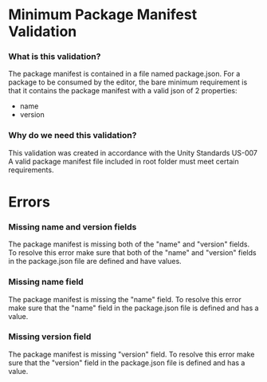 # Minimum Package Manifest Validation
### What is this validation?
The package manifest is contained in a file named package.json.
For a package to be consumed by the editor, the bare minimum requirement is that it contains the package manifest with a valid json of 2 properties: 
- name
- version

### Why do we need this validation?
This validation was created in accordance with the Unity Standards US-007
A valid package manifest file included in root folder must meet certain requirements.

# Errors
### Missing name and version fields
The package manifest is missing both of the "name" and "version" fields. To resolve this error make sure that both of the "name" and "version" fields in the package.json file are defined and have values.

### Missing name field
The package manifest is missing the "name" field. To resolve this error make sure that the "name" field in the package.json file is defined and has a value.

### Missing version field
The package manifest is missing "version" field. To resolve this error make sure that the "version" field in the package.json file is defined and has a value.
